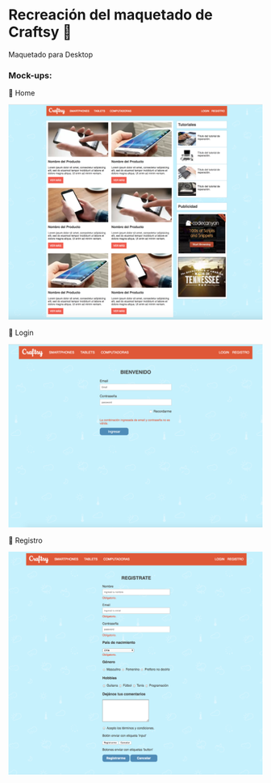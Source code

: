 # Recreación del maquetado de Craftsy 📱

Maquetado para Desktop

### Mock-ups:

🔸 Home

<img src="images/mockups/home-craftsy.png" alt="home-craftsy">

🔹 Login

<img src="images/mockups/login-craftsy.png" alt="login-craftsy">

🔸 Registro

<img src="images/mockups/registro-craftsy.png" alt="registro-craftsy">


